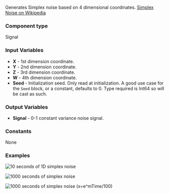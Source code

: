 Generates Simplex noise based on 4 dimensional coordinates. [Simplex Noise on Wikipedia](https://en.wikipedia.org/wiki/Simplex_noise)


### Component type
Signal

### Input Variables
* **X** - 1st dimension coordinate.
* **Y** - 2nd dimension coordinate.
* **Z** - 3rd dimension coordinate.
* **W** - 4th dimension coordinate.
* **Seed** - Initialization seed. Only read at initialization. A good use case for the `Seed` block, or a constant, defaults to 0. Type required is Int64 so will be cast as such.

### Output Variables
* **Signal** - 0-1 constant variance noise signal.


### Constants
None


### Examples

![10 seconds of 1D simplex noise](F:\Documents\development-libraries\NoiseLib\1D.png)

![1000 seconds of simplex noise](F:\Documents\development-libraries\NoiseLib\1D_1000.png)

![1000 seconds of simplex noise (x=e^mTime/100)](F:\Documents\development-libraries\NoiseLib\1D_ex.png)
